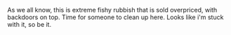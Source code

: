 As we all know, this is extreme fishy rubbish that is sold overpriced, with backdoors on top. Time for someone to clean up here. Looks like i'm stuck with it, so be it.
